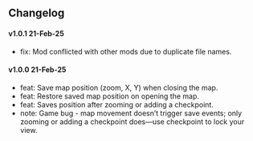 ## Changelog

#### v1.0.1 21-Feb-25

- fix: Mod conflicted with other mods due to duplicate file names. 

#### v1.0.0 21-Feb-25

- feat: Save map position (zoom, X, Y) when closing the map.  
- feat: Restore saved map position on opening the map.  
- feat: Saves position after zooming or adding a checkpoint.  
- note: Game bug - map movement doesn’t trigger save events; only zooming or adding a checkpoint does—use checkpoint to lock your view.